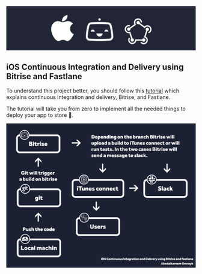 <center>
<img src="https://github.com/Abedalkareem/MyAppCICD/blob/master/image_header.png?raw=true" alt=""/>
</center>

<h2>iOS Continuous Integration and Delivery using Bitrise and Fastlane</h2>

To understand this project better, you should follow this [tutorial](http://omreyh.com/posts/ci-cd-fastlane-bitrise-ios/) which explains continuous integration and delivery, Bitrise, and Fastlane.  

The tutorial will take you from zero to implement all the needed things to deploy your app to store 🚀. 

<center>
<img src="https://github.com/Abedalkareem/MyAppCICD/blob/master/final_result.png?raw=true" alt=""/>
</center>


